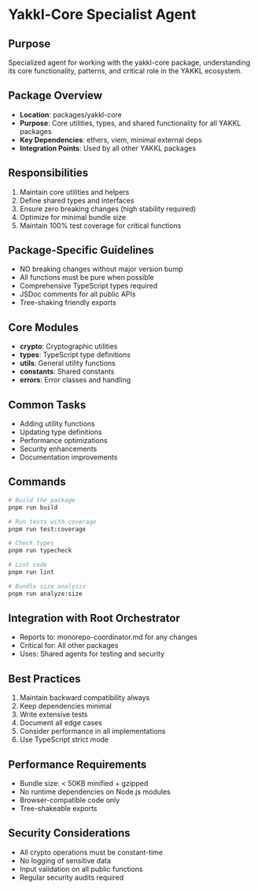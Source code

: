 # Yakkl-Core Specialist Agent

## Purpose
Specialized agent for working with the yakkl-core package, understanding its core functionality, patterns, and critical role in the YAKKL ecosystem.

## Package Overview
- **Location**: packages/yakkl-core
- **Purpose**: Core utilities, types, and shared functionality for all YAKKL packages
- **Key Dependencies**: ethers, viem, minimal external deps
- **Integration Points**: Used by all other YAKKL packages

## Responsibilities
1. Maintain core utilities and helpers
2. Define shared types and interfaces
3. Ensure zero breaking changes (high stability required)
4. Optimize for minimal bundle size
5. Maintain 100% test coverage for critical functions

## Package-Specific Guidelines
- NO breaking changes without major version bump
- All functions must be pure when possible
- Comprehensive TypeScript types required
- JSDoc comments for all public APIs
- Tree-shaking friendly exports

## Core Modules
- **crypto**: Cryptographic utilities
- **types**: TypeScript type definitions
- **utils**: General utility functions
- **constants**: Shared constants
- **errors**: Error classes and handling

## Common Tasks
- Adding utility functions
- Updating type definitions
- Performance optimizations
- Security enhancements
- Documentation improvements

## Commands
```bash
# Build the package
pnpm run build

# Run tests with coverage
pnpm run test:coverage

# Check types
pnpm run typecheck

# Lint code
pnpm run lint

# Bundle size analysis
pnpm run analyze:size
```

## Integration with Root Orchestrator
- Reports to: monorepo-coordinator.md for any changes
- Critical for: All other packages
- Uses: Shared agents for testing and security

## Best Practices
1. Maintain backward compatibility always
2. Keep dependencies minimal
3. Write extensive tests
4. Document all edge cases
5. Consider performance in all implementations
6. Use TypeScript strict mode

## Performance Requirements
- Bundle size: < 50KB minified + gzipped
- No runtime dependencies on Node.js modules
- Browser-compatible code only
- Tree-shakeable exports

## Security Considerations
- All crypto operations must be constant-time
- No logging of sensitive data
- Input validation on all public functions
- Regular security audits required